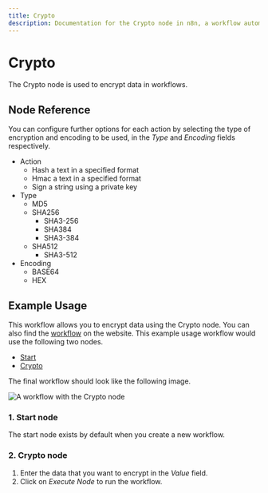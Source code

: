 ```yaml
---
title: Crypto
description: Documentation for the Crypto node in n8n, a workflow automation platform. Includes guidance on usage, and links to examples.
---
```


# Crypto

The Crypto node is used to encrypt data in workflows.

## Node Reference

You can configure further options for each action by selecting the type of encryption and encoding to be used, in the *Type* and *Encoding* fields respectively.

- Action
	- Hash a text in a specified format
	- Hmac a text in a specified format
	- Sign a string using a private key
- Type
    - MD5
    - SHA256
		- SHA3-256
		- SHA384
		- SHA3-384
    - SHA512
		- SHA3-512
- Encoding
	- BASE64
	- HEX

## Example Usage

This workflow allows you to encrypt data using the Crypto node. You can also find the [workflow](https://n8n.io/workflows/574) on the website. This example usage workflow would use the following two nodes.
- [Start](/integrations/builtin/core-nodes/n8n-nodes-base.start/)
- [Crypto]()


The final workflow should look like the following image.

![A workflow with the Crypto node](/_images/integrations/builtin/core-nodes/crypto/workflow.png)

### 1. Start node

The start node exists by default when you create a new workflow.

### 2. Crypto node

1. Enter the data that you want to encrypt in the *Value* field.
2. Click on *Execute Node* to run the workflow.


